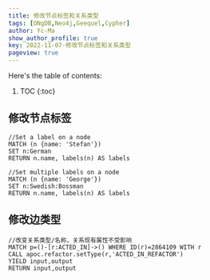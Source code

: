 ```yaml
---
title: 修改节点标签和关系类型
tags: [ONgDB,Neo4j,Geequel,Cypher]
author: Yc-Ma
show_author_profile: true
key: 2022-11-07-修改节点标签和关系类型
pageview: true
---
```


Here's the table of contents:
1. TOC
{:toc}

## 修改节点标签
```
//Set a label on a node
MATCH (n {name: 'Stefan'})
SET n:German
RETURN n.name, labels(n) AS labels
```

```
//Set multiple labels on a node
MATCH (n {name: 'George'})
SET n:Swedish:Bossman
RETURN n.name, labels(n) AS labels
```

## 修改边类型
```
//改变关系类型/名称，关系现有属性不受影响
MATCH p=()-[r:ACTED_IN]->() WHERE ID(r)=2864109 WITH r
CALL apoc.refactor.setType(r,'ACTED_IN_REFACTOR')
YIELD input,output
RETURN input,output
```


